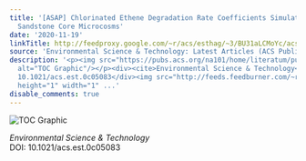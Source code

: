 ```yaml
---
title: '[ASAP] Chlorinated Ethene Degradation Rate Coefficients Simulated with Intact
  Sandstone Core Microcosms'
date: '2020-11-19'
linkTitle: http://feedproxy.google.com/~r/acs/esthag/~3/BU31aLCMoYc/acs.est.0c05083
source: 'Environmental Science & Technology: Latest Articles (ACS Publications)'
description: '<p><img src="https://pubs.acs.org/na101/home/literatum/publisher/achs/journals/content/esthag/0/esthag.ahead-of-print/acs.est.0c05083/20201119/images/medium/es0c05083_0006.gif"
  alt="TOC Graphic"/></p><div><cite>Environmental Science & Technology</cite></div><div>DOI:
  10.1021/acs.est.0c05083</div><img src="http://feeds.feedburner.com/~r/acs/esthag/~4/BU31aLCMoYc"
  height="1" width="1" ...'
disable_comments: true
---
```

<p><img src="https://pubs.acs.org/na101/home/literatum/publisher/achs/journals/content/esthag/0/esthag.ahead-of-print/acs.est.0c05083/20201119/images/medium/es0c05083_0006.gif" alt="TOC Graphic"/></p><div><cite>Environmental Science & Technology</cite></div><div>DOI: 10.1021/acs.est.0c05083</div><img src="http://feeds.feedburner.com/~r/acs/esthag/~4/BU31aLCMoYc" height="1" width="1" ...